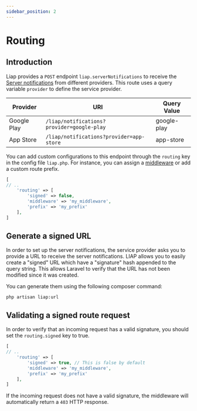 ```yaml
---
sidebar_position: 2
---
```


# Routing

## Introduction

Liap provides a `POST` endpoint `liap.serverNotifications` to receive
the [Server notifications](/docs/server-notifications) from different providers. This route uses a query
variable `provider` to define the service provider.

| Provider    | URI                                        | Query Value |
|-------------|--------------------------------------------|-------------|
| Google Play | `/liap/notifications?provider=google-play` | google-play |
| App Store   | `/liap/notifications?provider=app-store`   | app-store   |

You can add custom configurations to this endpoint through the `routing` key in the config file `liap.php`. For
instance, you can assign a [middleware](https://laravel.com/docs/middleware) or add a custom route prefix.

```php
[   
// .. 
    'routing' => [
        'signed' => false,
        'middleware' => 'my_middleware',
        'prefix' => 'my_prefix'
    ],
]
```

## Generate a signed URL

In order to set up the server notifications, the service provider asks you to provide a URL to receive the server
notifications. LIAP allows you to easily create a "signed" URL which have a "signature" hash appended to the query
string. This allows Laravel to verify that the URL has not been modified since it was created.

You can generate them using the following composer command:

```shell
php artisan liap:url
```

## Validating a signed route request

In order to verify that an incoming request has a valid signature, you should set the `routing.signed` key to true.

```php
[   
// .. 
    'routing' => [
        'signed' => true, // This is false by default
        'middleware' => 'my_middleware',
        'prefix' => 'my_prefix'
    ],
]
```

If the incoming request does not have a valid signature, the middleware will automatically return a `403` HTTP response.
